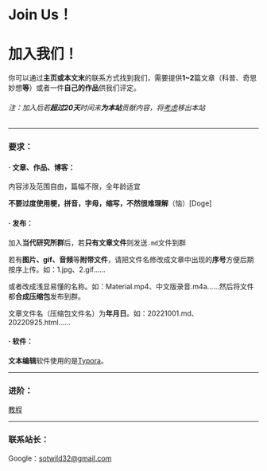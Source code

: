 # Join Us！

# 加入我们！

你可以通过**主页或本文末**的联系方式找到我们，需要提供**1~2**篇文章（科普、奇思妙想**等**）或者一件**自己的作品**供我们评定。

###### 注：加入后若**超过20天**时间未**为本站**贡献内容，将<u>考虑</u>移出本站

------

### 要求：

#### · 文章、作品、博客：

内容涉及范围自由，篇幅不限，全年龄适宜

**不要过度使用梗，拼音，字母，缩写，不然很难理解**（恼）[Doge]

#### · 发布：

加入**当代研究所群**后，若**只有文章文件**则发送`.md`文件到群

若有**图片、gif、音频**等**附带文件**，请把文件名修改成文章中出现的**序号**方便后期按序上传。如：1.jpg、2.gif……

或者改成浅显易懂的名称。如：Material.mp4、中文版录音.m4a……然后将文件都**合成压缩包**发布到群。

文章文件名（压缩包文件名）为**年月日**。如：20221001.md、20220925.html……

#### · 软件：

**文本编辑**软件使用的是[Typora](https://typoraio.cn/)。

------

### 进阶：

[教程](/others/JoinUs/course.md)

------

### 联系站长：

Google：[sotwild32@gmail.com](mailto:sotwild32@gmail.com)